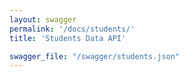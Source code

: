 ```yaml
---
layout: swagger
permalink: '/docs/students/'
title: 'Students Data API'

swagger_file: "/swagger/students.json"
---
```

